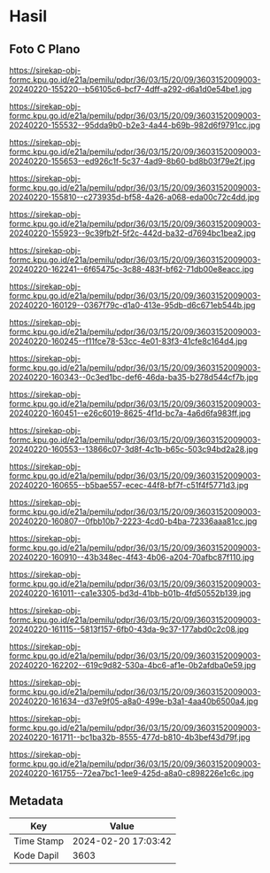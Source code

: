 # Hasil

## Foto C Plano

https://sirekap-obj-formc.kpu.go.id/e21a/pemilu/pdpr/36/03/15/20/09/3603152009003-20240220-155220--b56105c6-bcf7-4dff-a292-d6a1d0e54be1.jpg

https://sirekap-obj-formc.kpu.go.id/e21a/pemilu/pdpr/36/03/15/20/09/3603152009003-20240220-155532--95dda9b0-b2e3-4a44-b69b-982d6f9791cc.jpg

https://sirekap-obj-formc.kpu.go.id/e21a/pemilu/pdpr/36/03/15/20/09/3603152009003-20240220-155653--ed926c1f-5c37-4ad9-8b60-bd8b03f79e2f.jpg

https://sirekap-obj-formc.kpu.go.id/e21a/pemilu/pdpr/36/03/15/20/09/3603152009003-20240220-155810--c273935d-bf58-4a26-a068-eda00c72c4dd.jpg

https://sirekap-obj-formc.kpu.go.id/e21a/pemilu/pdpr/36/03/15/20/09/3603152009003-20240220-155923--9c39fb2f-5f2c-442d-ba32-d7694bc1bea2.jpg

https://sirekap-obj-formc.kpu.go.id/e21a/pemilu/pdpr/36/03/15/20/09/3603152009003-20240220-162241--6f65475c-3c88-483f-bf62-71db00e8eacc.jpg

https://sirekap-obj-formc.kpu.go.id/e21a/pemilu/pdpr/36/03/15/20/09/3603152009003-20240220-160129--0367f79c-d1a0-413e-95db-d6c671eb544b.jpg

https://sirekap-obj-formc.kpu.go.id/e21a/pemilu/pdpr/36/03/15/20/09/3603152009003-20240220-160245--f11fce78-53cc-4e01-83f3-41cfe8c164d4.jpg

https://sirekap-obj-formc.kpu.go.id/e21a/pemilu/pdpr/36/03/15/20/09/3603152009003-20240220-160343--0c3ed1bc-def6-46da-ba35-b278d544cf7b.jpg

https://sirekap-obj-formc.kpu.go.id/e21a/pemilu/pdpr/36/03/15/20/09/3603152009003-20240220-160451--e26c6019-8625-4f1d-bc7a-4a6d6fa983ff.jpg

https://sirekap-obj-formc.kpu.go.id/e21a/pemilu/pdpr/36/03/15/20/09/3603152009003-20240220-160553--13866c07-3d8f-4c1b-b65c-503c94bd2a28.jpg

https://sirekap-obj-formc.kpu.go.id/e21a/pemilu/pdpr/36/03/15/20/09/3603152009003-20240220-160655--b5bae557-ecec-44f8-bf7f-c51f4f5771d3.jpg

https://sirekap-obj-formc.kpu.go.id/e21a/pemilu/pdpr/36/03/15/20/09/3603152009003-20240220-160807--0fbb10b7-2223-4cd0-b4ba-72336aaa81cc.jpg

https://sirekap-obj-formc.kpu.go.id/e21a/pemilu/pdpr/36/03/15/20/09/3603152009003-20240220-160910--43b348ec-4f43-4b06-a204-70afbc87f110.jpg

https://sirekap-obj-formc.kpu.go.id/e21a/pemilu/pdpr/36/03/15/20/09/3603152009003-20240220-161011--ca1e3305-bd3d-41bb-b01b-4fd50552b139.jpg

https://sirekap-obj-formc.kpu.go.id/e21a/pemilu/pdpr/36/03/15/20/09/3603152009003-20240220-161115--5813f157-6fb0-43da-9c37-177abd0c2c08.jpg

https://sirekap-obj-formc.kpu.go.id/e21a/pemilu/pdpr/36/03/15/20/09/3603152009003-20240220-162202--619c9d82-530a-4bc6-af1e-0b2afdba0e59.jpg

https://sirekap-obj-formc.kpu.go.id/e21a/pemilu/pdpr/36/03/15/20/09/3603152009003-20240220-161634--d37e9f05-a8a0-499e-b3a1-4aa40b6500a4.jpg

https://sirekap-obj-formc.kpu.go.id/e21a/pemilu/pdpr/36/03/15/20/09/3603152009003-20240220-161711--bc1ba32b-8555-477d-b810-4b3bef43d79f.jpg

https://sirekap-obj-formc.kpu.go.id/e21a/pemilu/pdpr/36/03/15/20/09/3603152009003-20240220-161755--72ea7bc1-1ee9-425d-a8a0-c898226e1c6c.jpg


## Metadata

| Key        | Value               |
| ---------- | ------------------- |
| Time Stamp | 2024-02-20 17:03:42 |
| Kode Dapil | 3603                |



